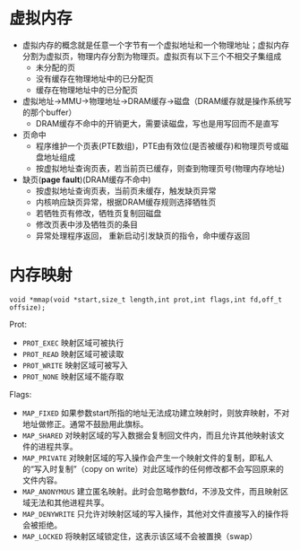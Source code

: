# 虚拟内存

- 虚拟内存的概念就是任意一个字节有一个虚拟地址和一个物理地址；虚拟内存分割为虚拟页，物理内存分割为物理页。虚拟页有以下三个不相交子集组成
  - 未分配的页
  - 没有缓存在物理地址中的已分配页
  - 缓存在物理地址中的已分配页
- 虚拟地址->MMU->物理地址->DRAM缓存->磁盘（DRAM缓存就是操作系统写的那个buffer）
  - DRAM缓存不命中的开销更大，需要读磁盘，写也是用写回而不是直写
- 页命中
  - 程序维护一个页表(PTE数组)，PTE由有效位(是否被缓存)和物理页号或磁盘地址组成
  - 按虚拟地址查询页表，若当前页已缓存，则查到物理页号(物理内存地址)
- 缺页(**page fault**)(DRAM缓存不命中)
  - 按虚拟地址查询页表，当前页未缓存，触发缺页异常
  - 内核响应缺页异常，根据DRAM缓存规则选择牺牲页
  - 若牺牲页有修改，牺牲页复制回磁盘
  - 修改页表中涉及牺牲页的条目
  - 异常处理程序返回， 重新启动引发缺页的指令，命中缓存返回



# 内存映射

`void *mmap(void *start,size_t length,int prot,int flags,int fd,off_t offsize); `

Prot:

- `PROT_EXEC` 映射区域可被执行
- `PROT_READ` 映射区域可被读取
- `PROT_WRITE` 映射区域可被写入
- `PROT_NONE` 映射区域不能存取

Flags:

- `MAP_FIXED` 如果参数start所指的地址无法成功建立映射时，则放弃映射，不对地址做修正。通常不鼓励用此旗标。
- `MAP_SHARED` 对映射区域的写入数据会复制回文件内，而且允许其他映射该文件的进程共享。
- `MAP_PRIVATE` 对映射区域的写入操作会产生一个映射文件的复制，即私人的“写入时复制”（copy on write）对此区域作的任何修改都不会写回原来的文件内容。
- `MAP_ANONYMOUS` 建立匿名映射。此时会忽略参数fd，不涉及文件，而且映射区域无法和其他进程共享。
- `MAP_DENYWRITE` 只允许对映射区域的写入操作，其他对文件直接写入的操作将会被拒绝。
- `MAP_LOCKED` 将映射区域锁定住，这表示该区域不会被置换（swap）